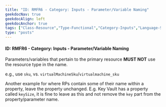 ```yaml
---
title: "ID: RMFR6 - Category: Inputs - Parameter/Variable Naming"
geekdocNav: true
geekdocAlign: left
geekdocAnchor: true
tags: ["Class-Resource","Type-Functional","Category-Inputs","Language-Shared","Enforcement-MUST","Persona-Owner","Persona-Contributor","Lifecycle-Maintenance"]
type: "posts"
---
```


#### ID: RMFR6 - Category: Inputs - Parameter/Variable Naming

Parameters/variables that pertain to the primary resource **MUST NOT** use the resource type in the name.

e.g., use `sku`, vs. `virtualMachineSku`/`virtualmachine_sku`

Another example for where RPs contain some of their name within a property, leave the property unchanged. E.g. Key Vault has a property called `keySize`, it is fine to leave as this and not remove the `key` part from the property/parameter name.

